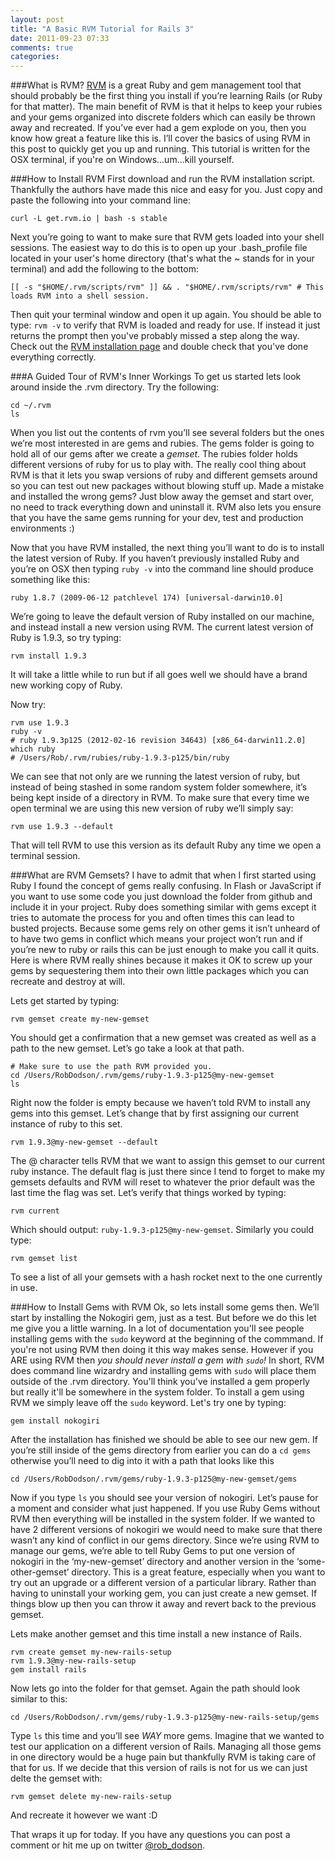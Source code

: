 ```yaml
---
layout: post
title: "A Basic RVM Tutorial for Rails 3"
date: 2011-09-23 07:33
comments: true
categories: 
---
```


###What is RVM?
[RVM](https://rvm.io//) is a great Ruby and gem management tool that should probably be the first thing you install if you’re learning Rails (or Ruby for that matter). The main benefit of RVM is that it helps to keep your rubies and your gems organized into discrete folders which can easily be thrown away and recreated. If you’ve ever had a gem explode on you, then you know how great a feature like this is. I’ll cover the basics of using RVM in this post to quickly get you up and running. This tutorial is written for the OSX terminal, if you're on Windows...um...kill yourself.

###How to Install RVM
First download and run the RVM installation script. Thankfully the authors have made this nice and easy for you. Just copy and paste the following into your command line:

```
curl -L get.rvm.io | bash -s stable
```

Next you’re going to want to make sure that RVM gets loaded into your shell sessions. The easiest way to do this is to open up your .bash_profile file located in your user's home directory (that's what the ~ stands for in your terminal) and add the following to the bottom:

```
[[ -s "$HOME/.rvm/scripts/rvm" ]] && . "$HOME/.rvm/scripts/rvm" # This loads RVM into a shell session.
```

Then quit your terminal window and open it up again. You should be able to type: `rvm -v` to verify that RVM is loaded and ready for use. If instead it just returns the prompt then you've probably missed a step along the way. Check out the [RVM installation page](https://rvm.io/rvm/install/) and double check that you've done everything correctly.

###A Guided Tour of RVM's Inner Workings
To get us started lets look around inside the .rvm directory. Try the following:

```
cd ~/.rvm
ls
```

When you list out the contents of rvm you’ll see several folders but the ones we’re most interested in are gems and rubies. The gems folder is going to hold all of our gems after we create a *gemset*. The rubies folder holds different versions of ruby for us to play with. The really cool thing about RVM is that it lets you swap versions of ruby and different gemsets around so you can test out new packages without blowing stuff up. Made a mistake and installed the wrong gems? Just blow away the gemset and start over, no need to track everything down and uninstall it. RVM also lets you ensure that you have the same gems running for your dev, test and production environments :)

Now that you have RVM installed, the next thing you’ll want to do is to install the latest version of Ruby. If you haven’t previously installed Ruby and you’re on OSX then typing `ruby -v` into the command line should produce something like this:

`ruby 1.8.7 (2009-06-12 patchlevel 174) [universal-darwin10.0]`

We’re going to leave the default version of Ruby installed on our machine, and instead install a new version using RVM. The current latest version of Ruby is 1.9.3, so try typing:

```
rvm install 1.9.3
```

It will take a little while to run but if all goes well we should have a brand new working copy of Ruby.

Now try:

```
rvm use 1.9.3
ruby -v
# ruby 1.9.3p125 (2012-02-16 revision 34643) [x86_64-darwin11.2.0]
which ruby
# /Users/Rob/.rvm/rubies/ruby-1.9.3-p125/bin/ruby
```

We can see that not only are we running the latest version of ruby, but instead of being stashed in some random system folder somewhere, it’s being kept inside of a directory in RVM. To make sure that every time we open terminal we are using this new version of ruby we’ll simply say:

```
rvm use 1.9.3 --default
```

That will tell RVM to use this version as its default Ruby any time we open a terminal session.

###What are RVM Gemsets?
I have to admit that when I first started using Ruby I found the concept of gems really confusing. In Flash or JavaScript if you want to use some code you just download the folder from github and include it in your project. Ruby does something similar with gems except it tries to automate the process for you and often times this can lead to busted projects. Because some gems rely on other gems it isn’t unheard of to have two gems in conflict which means your project won’t run and if you’re new to ruby or rails this can be just enough to make you call it quits. Here is where RVM really shines because it makes it OK to screw up your gems by sequestering them into their own little packages which you can recreate and destroy at will.

Lets get started by typing:

```
rvm gemset create my-new-gemset
```

You should get a confirmation that a new gemset was created as well as a path to the new gemset. Let’s go take a look at that path.

```
# Make sure to use the path RVM provided you.
cd /Users/RobDodson/.rvm/gems/ruby-1.9.3-p125@my-new-gemset
ls
```

Right now the folder is empty because we haven’t told RVM to install any gems into this gemset. Let’s change that by first assigning our current instance of ruby to this set.

```
rvm 1.9.3@my-new-gemset --default
```

The @ character tells RVM that we want to assign this gemset to our current ruby instance. The default flag is just there since I tend to forget to make my gemsets defaults and RVM will reset to whatever the prior default was the last time the flag was set. Let’s verify that things worked by typing:

```
rvm current
```

Which should output: `ruby-1.9.3-p125@my-new-gemset`. Similarly you could type:

```
rvm gemset list
```

To see a list of all your gemsets with a hash rocket next to the one currently in use.

###How to Install Gems with RVM
Ok, so lets install some gems then. We’ll start by installing the Nokogiri gem, just as a test. But before we do this let me give you a little warning. In a lot of documentation you'll see people installing gems with the `sudo` keyword at the beginning of the commmand. If you're not using RVM then doing it this way makes sense. However if you ARE using RVM then *you should never install a gem with `sudo`!* In short, RVM does command line wizardry and installing gems with `sudo` will place them outside of the .rvm directory. You'll think you've installed a gem properly but really it'll be somewhere in the system folder. To install a gem using RVM we simply leave off the `sudo` keyword. Let's try one by typing:

```
gem install nokogiri
```

After the installation has finished we should be able to see our new gem. If you’re still inside of the gems directory from earlier you can do a `cd gems`
otherwise you’ll need to dig into it with a path that looks like this

`cd /Users/RobDodson/.rvm/gems/ruby-1.9.3-p125@my-new-gemset/gems`

Now if you type `ls` you should see your version of nokogiri. Let’s pause for a moment and consider what just happened. If you use Ruby Gems without RVM then everything will be installed in the system folder. If we wanted to have 2 different versions of nokogiri we would need to make sure that there wasn’t any kind of conflict in our gems directory. Since we’re using RVM to manage our gems, we’re able to tell Ruby Gems to put one version of nokogiri in the ‘my-new-gemset’ directory and another version in the ‘some-other-gemset’ directory. This is a great feature, especially when you want to try out an upgrade or a different version of a particular library. Rather than having to uninstall your working gem, you can just create a new gemset. If things blow up then you can throw it away and revert back to the previous gemset.

Lets make another gemset and this time install a new instance of Rails.

```
rvm create gemset my-new-rails-setup
rvm 1.9.3@my-new-rails-setup
gem install rails
```

Now lets go into the folder for that gemset. Again the path should look similar to this:

`cd /Users/RobDodson/.rvm/gems/ruby-1.9.3-p125@my-new-rails-setup/gems`

Type `ls` this time and you’ll see *WAY* more gems. Imagine that we wanted to test our application on a different version of Rails. Managing all those gems in one directory would be a huge pain but thankfully RVM is taking care of that for us. If we decide that this version of rails is not for us we can just delte the gemset with:

```
rvm gemset delete my-new-rails-setup
```

And recreate it however we want :D

That wraps it up for today. If you have any questions you can post a comment or hit me up on twitter [@rob_dodson](http://twitter.com/robdodson).

